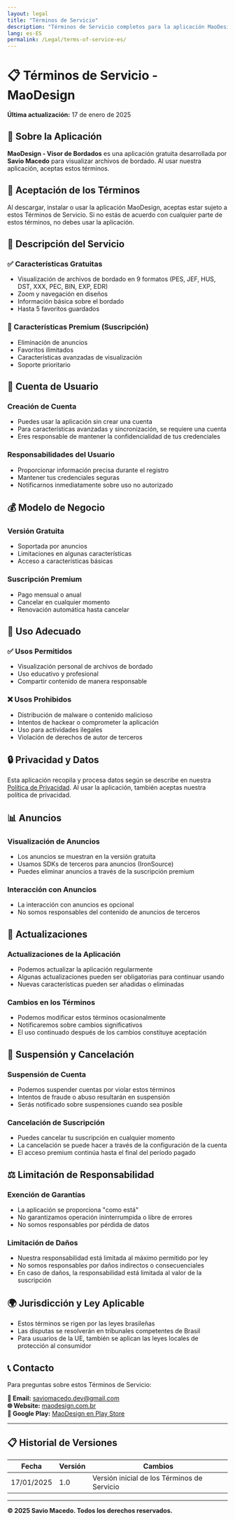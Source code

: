 ```yaml
---
layout: legal
title: "Términos de Servicio"
description: "Términos de Servicio completos para la aplicación MaoDesign - Visor de Bordados"
lang: es-ES
permalink: /Legal/terms-of-service-es/
---
```


# 📋 Términos de Servicio - MaoDesign

**Última actualización:** 17 de enero de 2025

## 📱 Sobre la Aplicación

**MaoDesign - Visor de Bordados** es una aplicación gratuita desarrollada por **Savio Macedo** para visualizar archivos de bordado. Al usar nuestra aplicación, aceptas estos términos.

## 🎯 Aceptación de los Términos

Al descargar, instalar o usar la aplicación MaoDesign, aceptas estar sujeto a estos Términos de Servicio. Si no estás de acuerdo con cualquier parte de estos términos, no debes usar la aplicación.

## 📲 Descripción del Servicio

### ✅ Características Gratuitas
- Visualización de archivos de bordado en 9 formatos (PES, JEF, HUS, DST, XXX, PEC, BIN, EXP, EDR)
- Zoom y navegación en diseños
- Información básica sobre el bordado
- Hasta 5 favoritos guardados

### 💎 Características Premium (Suscripción)
- Eliminación de anuncios
- Favoritos ilimitados
- Características avanzadas de visualización
- Soporte prioritario

## 🔐 Cuenta de Usuario

### Creación de Cuenta
- Puedes usar la aplicación sin crear una cuenta
- Para características avanzadas y sincronización, se requiere una cuenta
- Eres responsable de mantener la confidencialidad de tus credenciales

### Responsabilidades del Usuario
- Proporcionar información precisa durante el registro
- Mantener tus credenciales seguras
- Notificarnos inmediatamente sobre uso no autorizado

## 💰 Modelo de Negocio

### Versión Gratuita
- Soportada por anuncios
- Limitaciones en algunas características
- Acceso a características básicas

### Suscripción Premium
- Pago mensual o anual
- Cancelar en cualquier momento
- Renovación automática hasta cancelar

## 📱 Uso Adecuado

### ✅ Usos Permitidos
- Visualización personal de archivos de bordado
- Uso educativo y profesional
- Compartir contenido de manera responsable

### ❌ Usos Prohibidos
- Distribución de malware o contenido malicioso
- Intentos de hackear o comprometer la aplicación
- Uso para actividades ilegales
- Violación de derechos de autor de terceros

## 🔒 Privacidad y Datos

Esta aplicación recopila y procesa datos según se describe en nuestra [Política de Privacidad](privacy-policy-es.md). Al usar la aplicación, también aceptas nuestra política de privacidad.

## 📊 Anuncios

### Visualización de Anuncios
- Los anuncios se muestran en la versión gratuita
- Usamos SDKs de terceros para anuncios (IronSource)
- Puedes eliminar anuncios a través de la suscripción premium

### Interacción con Anuncios
- La interacción con anuncios es opcional
- No somos responsables del contenido de anuncios de terceros

## 🔄 Actualizaciones

### Actualizaciones de la Aplicación
- Podemos actualizar la aplicación regularmente
- Algunas actualizaciones pueden ser obligatorias para continuar usando
- Nuevas características pueden ser añadidas o eliminadas

### Cambios en los Términos
- Podemos modificar estos términos ocasionalmente
- Notificaremos sobre cambios significativos
- El uso continuado después de los cambios constituye aceptación

## 🚫 Suspensión y Cancelación

### Suspensión de Cuenta
- Podemos suspender cuentas por violar estos términos
- Intentos de fraude o abuso resultarán en suspensión
- Serás notificado sobre suspensiones cuando sea posible

### Cancelación de Suscripción
- Puedes cancelar tu suscripción en cualquier momento
- La cancelación se puede hacer a través de la configuración de la cuenta
- El acceso premium continúa hasta el final del período pagado

## ⚖️ Limitación de Responsabilidad

### Exención de Garantías
- La aplicación se proporciona "como está"
- No garantizamos operación ininterrumpida o libre de errores
- No somos responsables por pérdida de datos

### Limitación de Daños
- Nuestra responsabilidad está limitada al máximo permitido por ley
- No somos responsables por daños indirectos o consecuenciales
- En caso de daños, la responsabilidad está limitada al valor de la suscripción

## 🌍 Jurisdicción y Ley Aplicable

- Estos términos se rigen por las leyes brasileñas
- Las disputas se resolverán en tribunales competentes de Brasil
- Para usuarios de la UE, también se aplican las leyes locales de protección al consumidor

## 📞 Contacto

Para preguntas sobre estos Términos de Servicio:

**📧 Email:** saviomacedo.dev@gmail.com  
**🌐 Website:** [maodesign.com.br](https://maodesign.com.br)  
**📱 Google Play:** [MaoDesign en Play Store](https://play.google.com/store/apps/details?id=com.saviomacedo.maodesign)

---

## 📋 Historial de Versiones

| Fecha | Versión | Cambios |
|-------|---------|---------|
| 17/01/2025 | 1.0 | Versión inicial de los Términos de Servicio |

---

**© 2025 Savio Macedo. Todos los derechos reservados.**
